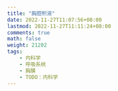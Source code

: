 ```yaml
---
title: "胸腔积液"
date: 2022-11-27T11:07:56+08:00
lastmod: 2022-11-27T11:11:24+08:00
comments: true
math: false
weight: 21202
tags:
    - 内科学
    - 呼吸系统
    - 胸膜
    - TODO：内科学
---
```


